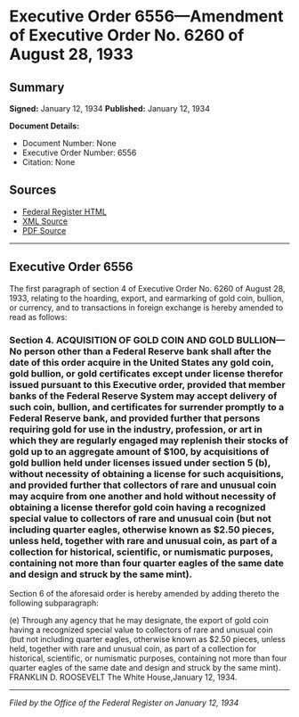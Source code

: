 # Executive Order 6556—Amendment of Executive Order No. 6260 of August 28, 1933

## Summary

**Signed:** January 12, 1934
**Published:** January 12, 1934

**Document Details:**
- Document Number: None
- Executive Order Number: 6556
- Citation: None

## Sources
- [Federal Register HTML](https://www.presidency.ucsb.edu/documents/executive-order-6556-amendment-executive-order-no-6260-august-28-1933)
- [XML Source](None)
- [PDF Source](None)

---

## Executive Order 6556

The first paragraph of section 4 of Executive Order No. 6260 of August 28, 1933, relating to the hoarding, export, and earmarking of gold coin, bullion, or currency, and to transactions in foreign exchange is hereby amended to read as follows:
### Section 4. ACQUISITION OF GOLD COIN AND GOLD BULLION—No person other than a Federal Reserve bank shall after the date of this order acquire in the United States any gold coin, gold bullion, or gold certificates except under license therefor issued pursuant to this Executive order, provided that member banks of the Federal Reserve System may accept delivery of such coin, bullion, and certificates for surrender promptly to a Federal Reserve bank, and provided further that persons requiring gold for use in the industry, profession, or art in which they are regularly engaged may replenish their stocks of gold up to an aggregate amount of $100, by acquisitions of gold bullion held under licenses issued under section 5 (b), without necessity of obtaining a license for such acquisitions, and provided further that collectors of rare and unusual coin may acquire from one another and hold without necessity of obtaining a license therefor gold coin having a recognized special value to collectors of rare and unusual coin (but not including quarter eagles, otherwise known as $2.50 pieces, unless held, together with rare and unusual coin, as part of a collection for historical, scientific, or numismatic purposes, containing not more than four quarter eagles of the same date and design and struck by the same mint).

Section 6 of the aforesaid order is hereby amended by adding thereto the following subparagraph:

(e) Through any agency that he may designate, the export of gold coin having a recognized special value to collectors of rare and unusual coin (but not including quarter eagles, otherwise known as $2.50 pieces, unless held, together with rare and unusual coin, as part of a collection for historical, scientific, or numismatic purposes, containing not more than four quarter eagles of the same date and design and struck by the same mint).
FRANKLIN D. ROOSEVELT
The White House,January 12, 1934.

---

*Filed by the Office of the Federal Register on January 12, 1934*
